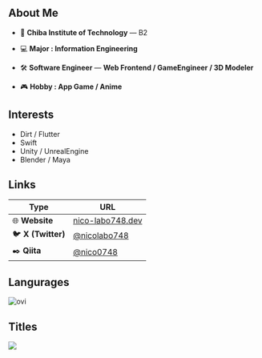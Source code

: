 ##  About Me

* 🏫 **Chiba Institute of Technology** — B2

* 💻 **Major : Information Engineering**

* 🛠️ **Software Engineer** —  **Web Frontend / GameEngineer / 3D Modeler**

* 🎮 **Hobby : App Game / Anime**

##  Interests

* Dirt / Flutter
* Swift
* Unity / UnrealEngine
* Blender / Maya

##  Links

| Type           | URL                                       |
| -------------- | ----------------------------------------- |
| 🌐 **Website**     | [nico-labo748.dev](https://www.nico-labo748.dev)        |
| 🐦 **X (Twitter)** | [@nicolabo748](https://x.com/@nicolabo475658)         |
| ✒️ **Qiita**       | [@nico0748](https://qiita.com/nico0748)             |

## Langurages
<img src="https://github-readme-stats.vercel.app/api/top-langs?username=nico0748&show_icons=true&locale=en&layout=compact&theme=chartreuse-dark" alt="ovi" /></p>
## Titles
<img src="https://github-profile-trophy.vercel.app/?username=nico0748&theme=juicyfresh&no-bg=true" />